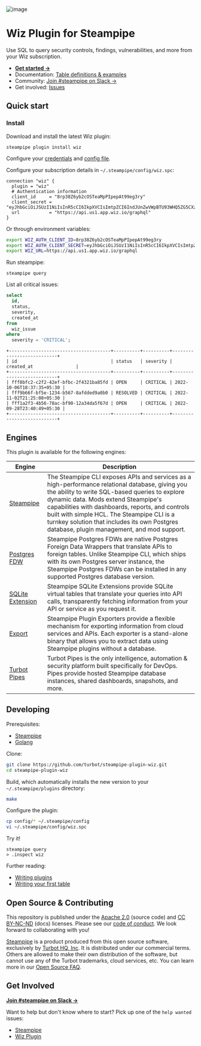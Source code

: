 ![image](https://hub.steampipe.io/images/plugins/turbot/wiz-social-graphic.png)

# Wiz Plugin for Steampipe

Use SQL to query security controls, findings, vulnerabilities, and more from your Wiz subscription.

- **[Get started →](https://hub.steampipe.io/plugins/turbot/wiz)**
- Documentation: [Table definitions & examples](https://hub.steampipe.io/plugins/turbot/wiz/tables)
- Community: [Join #steampipe on Slack →](https://turbot.com/community/join)
- Get involved: [Issues](https://github.com/turbot/steampipe-plugin-wiz/issues)

## Quick start

### Install

Download and install the latest Wiz plugin:

```shell
steampipe plugin install wiz
```

Configure your [credentials](https://hub.steampipe.io/plugins/turbot/wiz#credentials) and [config file](https://hub.steampipe.io/plugins/turbot/wiz#configuration).

Configure your subscription details in `~/.steampipe/config/wiz.spc`:

```hcl
connection "wiz" {
  plugin = "wiz"
  # Authentication information
  client_id     = "8rp38Z6yb2cOSTeaMpPIpepAt99eg3ry"
  client_secret = "eyJhbGciOiJSUzI1NiIsInR5cCI6IkpXVCIsImtpZCI6IndJUnZwVWpBTU93WHQ5ZG5CXzRrVCJ9"
  url           = "https://api.us1.app.wiz.io/graphql"
}
```

Or through environment variables:

```sh
export WIZ_AUTH_CLIENT_ID=8rp38Z6yb2cOSTeaMpPIpepAt99eg3ry
export WIZ_AUTH_CLIENT_SECRET=eyJhbGciOiJSUzI1NiIsInR5cCI6IkpXVCIsImtpZCI6IndJUnZwVWpBTU93WHQ5ZG5CXzRrVCJ9
export WIZ_URL=https://api.us1.app.wiz.io/graphql
```

Run steampipe:

```shell
steampipe query
```

List all critical issues:

```sql
select
  id,
  status,
  severity,
  created_at
from
  wiz_issue
where
  severity = 'CRITICAL';
```

```
+--------------------------------------+----------+----------+---------------------------+
| id                                   | status   | severity | created_at                |
+--------------------------------------+----------+----------+---------------------------+
| fff8bfc2-c2f2-42ef-bfbc-2f4321ba85fd | OPEN     | CRITICAL | 2022-10-06T18:37:35+05:30 |
| fff9b66f-bf5e-1234-b567-8afdded9a0b0 | RESOLVED | CRITICAL | 2022-11-02T21:25:08+05:30 |
| fff1a2f3-4b56-78ac-bf90-12a34da5f67d | OPEN     | CRITICAL | 2022-09-28T23:40:49+05:30 |
+--------------------------------------+----------+----------+---------------------------+
```

## Engines

This plugin is available for the following engines:

| Engine        | Description
|---------------|------------------------------------------
| [Steampipe](https://steampipe.io/docs) | The Steampipe CLI exposes APIs and services as a high-performance relational database, giving you the ability to write SQL-based queries to explore dynamic data. Mods extend Steampipe's capabilities with dashboards, reports, and controls built with simple HCL. The Steampipe CLI is a turnkey solution that includes its own Postgres database, plugin management, and mod support.
| [Postgres FDW](https://steampipe.io/docs/steampipe_postgres/index) | Steampipe Postgres FDWs are native Postgres Foreign Data Wrappers that translate APIs to foreign tables. Unlike Steampipe CLI, which ships with its own Postgres server instance, the Steampipe Postgres FDWs can be installed in any supported Postgres database version.
| [SQLite Extension](https://steampipe.io/docs//steampipe_sqlite/index) | Steampipe SQLite Extensions provide SQLite virtual tables that translate your queries into API calls, transparently fetching information from your API or service as you request it.
| [Export](https://steampipe.io/docs/steampipe_export/index) | Steampipe Plugin Exporters provide a flexible mechanism for exporting information from cloud services and APIs. Each exporter is a stand-alone binary that allows you to extract data using Steampipe plugins without a database.
| [Turbot Pipes](https://turbot.com/pipes/docs) | Turbot Pipes is the only intelligence, automation & security platform built specifically for DevOps. Pipes provide hosted Steampipe database instances, shared dashboards, snapshots, and more.

## Developing

Prerequisites:

- [Steampipe](https://steampipe.io/downloads)
- [Golang](https://golang.org/doc/install)

Clone:

```sh
git clone https://github.com/turbot/steampipe-plugin-wiz.git
cd steampipe-plugin-wiz
```

Build, which automatically installs the new version to your `~/.steampipe/plugins` directory:

```sh
make
```

Configure the plugin:

```sh
cp config/* ~/.steampipe/config
vi ~/.steampipe/config/wiz.spc
```

Try it!

```shell
steampipe query
> .inspect wiz
```

Further reading:

- [Writing plugins](https://steampipe.io/docs/develop/writing-plugins)
- [Writing your first table](https://steampipe.io/docs/develop/writing-your-first-table)

## Open Source & Contributing

This repository is published under the [Apache 2.0](https://www.apache.org/licenses/LICENSE-2.0) (source code) and [CC BY-NC-ND](https://creativecommons.org/licenses/by-nc-nd/2.0/) (docs) licenses. Please see our [code of conduct](https://github.com/turbot/.github/blob/main/CODE_OF_CONDUCT.md). We look forward to collaborating with you!

[Steampipe](https://steampipe.io) is a product produced from this open source software, exclusively by [Turbot HQ, Inc](https://turbot.com). It is distributed under our commercial terms. Others are allowed to make their own distribution of the software, but cannot use any of the Turbot trademarks, cloud services, etc. You can learn more in our [Open Source FAQ](https://turbot.com/open-source).

## Get Involved

**[Join #steampipe on Slack →](https://turbot.com/community/join)**

Want to help but don't know where to start? Pick up one of the `help wanted` issues:

- [Steampipe](https://github.com/turbot/steampipe/labels/help%20wanted)
- [Wiz Plugin](https://github.com/turbot/steampipe-plugin-wiz/labels/help%20wanted)
